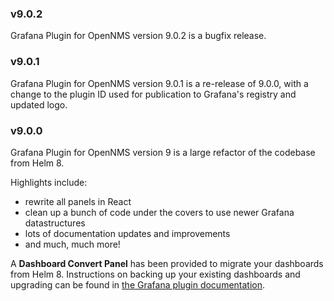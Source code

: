 ### v9.0.2

Grafana Plugin for OpenNMS version 9.0.2 is a bugfix release. 

### v9.0.1

Grafana Plugin for OpenNMS version 9.0.1 is a re-release of 9.0.0, with a change to the plugin ID used for publication to Grafana's registry and updated logo.

### v9.0.0

Grafana Plugin for OpenNMS version 9 is a large refactor of the codebase from Helm 8.

Highlights include:
* rewrite all panels in React
* clean up a bunch of code under the covers to use newer Grafana datastructures
* lots of documentation updates and improvements
* and much, much more!

A **Dashboard Convert Panel** has been provided to migrate your dashboards from Helm 8.
Instructions on backing up your existing dashboards and upgrading can be found in [the Grafana plugin documentation](https://docs.opennms.com/grafana-plugin/latest/installation/upgrading.html).
